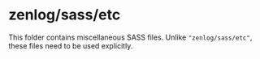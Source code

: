 # zenlog/sass/etc

This folder contains miscellaneous SASS files. Unlike `"zenlog/sass/etc"`, these files
need to be used explicitly.
